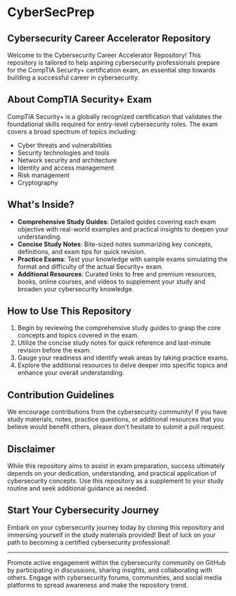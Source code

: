 # CyberSecPrep

## Cybersecurity Career Accelerator Repository

Welcome to the Cybersecurity Career Accelerator Repository! This repository is tailored to help aspiring cybersecurity professionals prepare for the CompTIA Security+ certification exam, an essential step towards building a successful career in cybersecurity.

## About CompTIA Security+ Exam

CompTIA Security+ is a globally recognized certification that validates the foundational skills required for entry-level cybersecurity roles. The exam covers a broad spectrum of topics including:

- Cyber threats and vulnerabilities
- Security technologies and tools
- Network security and architecture
- Identity and access management
- Risk management
- Cryptography

## What's Inside?

- **Comprehensive Study Guides**: Detailed guides covering each exam objective with real-world examples and practical insights to deepen your understanding.
- **Concise Study Notes**: Bite-sized notes summarizing key concepts, definitions, and exam tips for quick revision.
- **Practice Exams**: Test your knowledge with sample exams simulating the format and difficulty of the actual Security+ exam.
- **Additional Resources**: Curated links to free and premium resources, books, online courses, and videos to supplement your study and broaden your cybersecurity knowledge.

## How to Use This Repository

1. Begin by reviewing the comprehensive study guides to grasp the core concepts and topics covered in the exam.
2. Utilize the concise study notes for quick reference and last-minute revision before the exam.
3. Gauge your readiness and identify weak areas by taking practice exams.
4. Explore the additional resources to delve deeper into specific topics and enhance your overall understanding.

## Contribution Guidelines

We encourage contributions from the cybersecurity community! If you have study materials, notes, practice questions, or additional resources that you believe would benefit others, please don't hesitate to submit a pull request.

## Disclaimer

While this repository aims to assist in exam preparation, success ultimately depends on your dedication, understanding, and practical application of cybersecurity concepts. Use this repository as a supplement to your study routine and seek additional guidance as needed.

## Start Your Cybersecurity Journey

Embark on your cybersecurity journey today by cloning this repository and immersing yourself in the study materials provided! Best of luck on your path to becoming a certified cybersecurity professional!

---

Promote active engagement within the cybersecurity community on GitHub by participating in discussions, sharing insights, and collaborating with others. Engage with cybersecurity forums, communities, and social media platforms to spread awareness and make the repository trend.